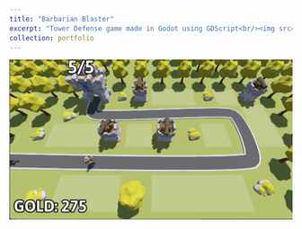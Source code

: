 ```yaml
---
title: "Barbarian Blaster"
excerpt: "Tower Defense game made in Godot using GDScript<br/><img src='/images/Portfolio/GamePreviewBarbarianBlaster.png'>"
collection: portfolio
---
```


![Game Preview | 324x432](/images/Portfolio/GamePreviewBarbarianBlaster.png)